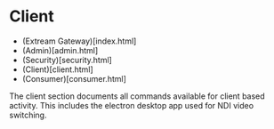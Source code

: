 # Client

* (Extream Gateway)[index.html]
* (Admin)[admin.html]
* (Security)[security.html]
* (Client)[client.html]
* (Consumer)[consumer.html]

The client section documents all commands available for client based activity. This includes the electron desktop app used for NDI video switching.